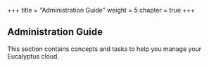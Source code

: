 +++
title = "Administration Guide"
weight = 5
chapter = true
+++


## Administration Guide
This section contains concepts and tasks to help you manage your Eucalyptus cloud.